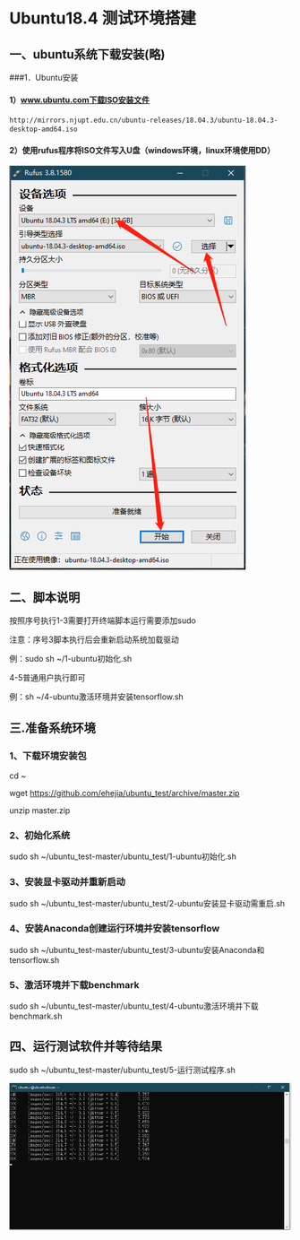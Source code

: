 # Ubuntu18.4 测试环境搭建

## 一、ubuntu系统下载安装(略)

###1．Ubuntu安装

####  1）www.ubuntu.com下载ISO安装文件
  
    http://mirrors.njupt.edu.cn/ubuntu-releases/18.04.3/ubuntu-18.04.3-desktop-amd64.iso
	
####  2）使用rufus程序将ISO文件写入U盘（windows环境，linux环境使用DD）
  
![image](https://github.com/ehejia/ubuntu_test/raw/master/images/isotousb.png)

## 二、脚本说明

按照序号执行1-3需要打开终端脚本运行需要添加sudo

注意：序号3脚本执行后会重新启动系统加载驱动

例：sudo sh ~/1-ubuntu初始化.sh

4-5普通用户执行即可

例：sh ~/4-ubuntu激活环境并安装tensorflow.sh

## 三.准备系统环境

### 1、下载环境安装包

cd ~

wget https://github.com/ehejia/ubuntu_test/archive/master.zip

unzip master.zip

### 2、初始化系统

sudo sh ~/ubuntu_test-master/ubuntu_test/1-ubuntu初始化.sh

### 3、安装显卡驱动并重新启动

sudo sh ~/ubuntu_test-master/ubuntu_test/2-ubuntu安装显卡驱动需重启.sh 

### 4、安装Anaconda创建运行环境并安装tensorflow

sudo sh ~/ubuntu_test-master/ubuntu_test/3-ubuntu安装Anaconda和tensorflow.sh

### 5、激活环境并下载benchmark

sudo sh ~/ubuntu_test-master/ubuntu_test/4-ubuntu激活环境并下载benchmark.sh

## 四、运行测试软件并等待结果

sudo sh ~/ubuntu_test-master/ubuntu_test/5-运行测试程序.sh

![image](https://github.com/ehejia/ubuntu_test/raw/master/images/5.png)

